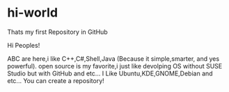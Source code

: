 # hi-world
Thats my first Repository in GitHub

Hi Peoples! 

ABC are here,i like C++,C#,Shell,Java (Because it simple,smarter, and yes powerful).
open source is my favorite,i just like devolping OS without SUSE Studio but with GitHub and etc...
I Like Ubuntu,KDE,GNOME,Debian and etc...
You can create a repository!

